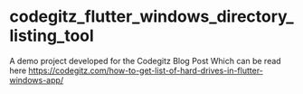 # codegitz_flutter_windows_directory_listing_tool

A demo project developed for the Codegitz Blog Post Which can be read here https://codegitz.com/how-to-get-list-of-hard-drives-in-flutter-windows-app/
